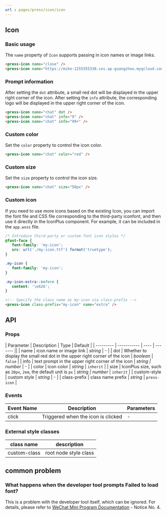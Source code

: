 ```yaml
---
url : pages/press/icon/icon
---
```


## Icon 

### Basic usage

The `name` property of `Icon` supports passing in icon names or image links.

```html
<press-icon name="close" />
<press-icon name="https://mike-1255355338.cos.ap-guangzhou.myqcloud.com/article/2023/5/own_mike_ce77489af93cb34c4b.png" />
```

### Prompt information

After setting the `dot` attribute, a small red dot will be displayed in the upper right corner of the icon. After setting the `info` attribute, the corresponding logo will be displayed in the upper right corner of the icon.

```html
<press-icon name="chat" dot />
<press-icon name="chat" info="9" />
<press-icon name="chat" info="99+" />
```

### Custom color

Set the `color` property to control the icon color.

```html
<press-icon name="chat" color="red" />
```

### Custom size

Set the `size` property to control the icon size.

```html
<press-icon name="chat" size="50px" />
```

### Custom icon

If you need to use more icons based on the existing Icon, you can import the font file and CSS file corresponding to the third-party iconfont, and then use it directly in the IconPlus component. For example, it can be included in the `app.wxss` file.

```css
/* Introduce third-party or custom font icon styles */
@font-face {
   font-family: 'my-icon';
   src: url('./my-icon.ttf') format('truetype');
}

.my-icon {
   font-family: 'my-icon';
}

.my-icon-extra::before {
   content: '\e626';
}
```

```html
<!-- Specify the class name as my-icon via class-prefix -->
<press-icon class-prefix="my-icon" name="extra" />
```

## API

### Props

| Parameter | Description | Type | Default |
| --------- | ----------- | ---- | ------- ||
| name         | icon name or image link                                                    | _string_           | -                 |
| dot          | Whether to display the small red dot in the upper right corner of the icon | _boolean_          | `false`           |
| info         | text prompt in the upper right corner of the icon                          | _string \| number_ | -                 |
| color        | icon color                                                                 | _string_           | `inherit`         |
| size         | IconPlus size, such as `20px`, `2em`, the default unit is `px`                 | _string \| number_ | `inherit`         |
| custom-style | custom style                                                               | _string_           | -                 |
| class-prefix | class name prefix                                                          | _string_           | `press-icon` |

### Events

| Event Name | Description                        | Parameters |
| ---------- | ---------------------------------- | ---------- |
| click      | Triggered when the icon is clicked | -          |

### External style classes

| class name   | description           |
| ------------ | --------------------- |
| custom-class | root node style class |

## common problem

### What happens when the developer tool prompts Failed to load font?

This is a problem with the developer tool itself, which can be ignored. For details, please refer to [WeChat Mini Program Documentation](https://developers.weixin.qq.com/miniprogram/dev/api/ui/font/wx.loadFontFace.html) - Notice No. 4.
